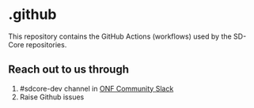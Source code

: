 <!--
SPDX-FileCopyrightText: 2025 Intel Corporation

SPDX-License-Identifier: Apache-2.0
-->

# .github
This repository contains the GitHub Actions (workflows) used by the SD-Core
repositories.

## Reach out to us through

1. #sdcore-dev channel in [ONF Community Slack](https://onf-community.slack.com/)
2. Raise Github issues

